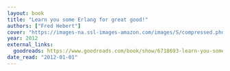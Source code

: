 ```yaml
---
layout: book
title: "Learn you some Erlang for great good!"
authors: ["Fred Hebert"]
cover: "https://images-na.ssl-images-amazon.com/images/S/compressed.photo.goodreads.com/books/1367322047i/6718693.jpg"
year: 2012
external_links:
  goodreads: https://www.goodreads.com/book/show/6718693-learn-you-some-erlang-for-great-good
date_read: "2012-01-01"
---
```

